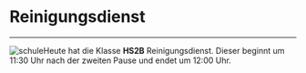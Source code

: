 # Reinigungsdienst 
-------------------------------------------------

![schule](media/BKSD_gebaeude_01.png#img-small-left)Heute hat die Klasse **HS2B** Reinigungsdienst. Dieser beginnt um 11:30 Uhr nach der zweiten Pause und endet um 12:00 Uhr.






